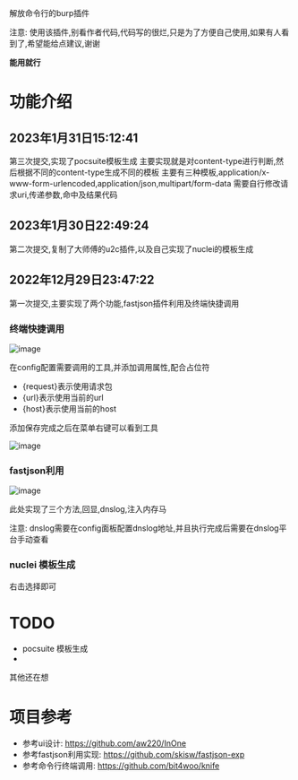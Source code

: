 解放命令行的burp插件

注意: 使用该插件,别看作者代码,代码写的很烂,只是为了方便自己使用,如果有人看到了,希望能给点建议,谢谢

**能用就行**

# 功能介绍

## 2023年1月31日15:12:41

第三次提交,实现了pocsuite模板生成
主要实现就是对content-type进行判断,然后根据不同的content-type生成不同的模板
主要有三种模板,application/x-www-form-urlencoded,application/json,multipart/form-data
需要自行修改请求uri,传递参数,命中及结果代码

## 2023年1月30日22:49:24 

第二次提交,复制了大师傅的u2c插件,以及自己实现了nuclei的模板生成

## 2022年12月29日23:47:22

第一次提交,主要实现了两个功能,fastjson插件利用及终端快捷调用

### 终端快捷调用

![image](https://user-images.githubusercontent.com/27048404/209977213-c2bf27a9-3b55-48b2-9d43-7b58b56f8243.png)

在config配置需要调用的工具,并添加调用属性,配合占位符

- {request}表示使用请求包
- {url}表示使用当前的url
- {host}表示使用当前的host

添加保存完成之后在菜单右键可以看到工具

![image](https://user-images.githubusercontent.com/27048404/209978460-69f493a9-de9b-4daa-b717-f7508f03cdb7.png)

### fastjson利用

![image](https://user-images.githubusercontent.com/27048404/209977549-37b597cf-24f6-4ee8-95b1-23e016138eee.png)

此处实现了三个方法,回显,dnslog,注入内存马

注意: dnslog需要在config面板配置dnslog地址,并且执行完成后需要在dnslog平台手动查看

### nuclei 模板生成

右击选择即可

# TODO

- pocsuite 模板生成
- 

其他还在想

# 项目参考

- 参考ui设计: https://github.com/aw220/InOne
- 参考fastjson利用实现: https://github.com/skisw/fastjson-exp
- 参考命令行终端调用: https://github.com/bit4woo/knife
